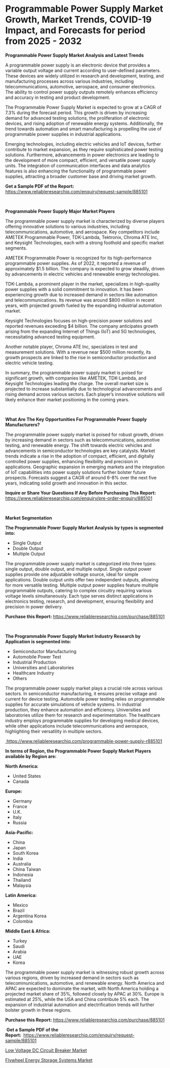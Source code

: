 <p><h1>Programmable Power Supply Market Growth, Market Trends, COVID-19 Impact, and Forecasts for period from 2025 - 2032</h1></p><p><strong>Programmable Power Supply Market Analysis and Latest Trends</strong></p>
<p><p>A programmable power supply is an electronic device that provides a variable output voltage and current according to user-defined parameters. These devices are widely utilized in research and development, testing, and manufacturing processes across various industries, including telecommunications, automotive, aerospace, and consumer electronics. The ability to control power supply outputs remotely enhances efficiency and accuracy in testing and product development.</p><p>The Programmable Power Supply Market is expected to grow at a CAGR of 7.3% during the forecast period. This growth is driven by increasing demand for advanced testing solutions, the proliferation of electronic devices, and rising adoption of renewable energy systems. Additionally, the trend towards automation and smart manufacturing is propelling the use of programmable power supplies in industrial applications.</p><p>Emerging technologies, including electric vehicles and IoT devices, further contribute to market expansion, as they require sophisticated power testing solutions. Furthermore, advancements in power electronics are leading to the development of more compact, efficient, and versatile power supply units. The integration of communication interfaces and data analytics features is also enhancing the functionality of programmable power supplies, attracting a broader customer base and driving market growth.</p></p>
<p><strong>Get a Sample PDF of the Report:&nbsp;</strong> <a href="https://www.reliableresearchiq.com/enquiry/request-sample/885101?utm_campaign=1123&utm_medium=2&utm_source=Github&utm_content=ia&utm_term=13022025&utm_id=programmable-power-supply">https://www.reliableresearchiq.com/enquiry/request-sample/885101</a></p>
<p>&nbsp;</p>
<p><strong>Programmable Power Supply Major Market Players</strong></p>
<p><p>The programmable power supply market is characterized by diverse players offering innovative solutions to various industries, including telecommunications, automotive, and aerospace. Key competitors include AMETEK Programmable Power, TDK-Lambda, Tektronix, Chroma ATE Inc, and Keysight Technologies, each with a strong foothold and specific market segments.</p><p>AMETEK Programmable Power is recognized for its high-performance programmable power supplies. As of 2022, it reported a revenue of approximately $1.5 billion. The company is expected to grow steadily, driven by advancements in electric vehicles and renewable energy technologies.</p><p>TDK-Lambda, a prominent player in the market, specializes in high-quality power supplies with a solid commitment to innovation. It has been experiencing growth due to increased demand in sectors like automation and telecommunications. Its revenue was around $800 million in recent years, with projected growth fueled by the expanding industrial automation market.</p><p>Keysight Technologies focuses on high-precision power solutions and reported revenues exceeding $4 billion. The company anticipates growth arising from the expanding Internet of Things (IoT) and 5G technologies, necessitating advanced testing equipment.</p><p>Another notable player, Chroma ATE Inc, specializes in test and measurement solutions. With a revenue near $500 million recently, its growth prospects are linked to the rise in semiconductor production and electric vehicle testing. </p><p>In summary, the programmable power supply market is poised for significant growth, with companies like AMETEK, TDK-Lambda, and Keysight Technologies leading the charge. The overall market size is projected to increase substantially due to technological advancements and rising demand across various sectors. Each player’s innovative solutions will likely enhance their market positioning in the coming years.</p></p>
<p>&nbsp;</p>
<p><strong>What Are The Key Opportunities For Programmable Power Supply Manufacturers?</strong></p>
<p><p>The programmable power supply market is poised for robust growth, driven by increasing demand in sectors such as telecommunications, automotive testing, and renewable energy. The shift towards electric vehicles and advancements in semiconductor technologies are key catalysts. Market trends indicate a rise in the adoption of compact, efficient, and digitally controlled power supplies, enhancing flexibility and precision in applications. Geographic expansion in emerging markets and the integration of IoT capabilities into power supply solutions further bolster future prospects. Forecasts suggest a CAGR of around 6-8% over the next five years, indicating solid growth and innovation in this sector.</p></p>
<p><strong>Inquire or Share Your Questions If Any Before Purchasing This Report:</strong> <a href="https://www.reliableresearchiq.com/enquiry/pre-order-enquiry/885101?utm_campaign=1123&utm_medium=2&utm_source=Github&utm_content=ia&utm_term=13022025&utm_id=programmable-power-supply">https://www.reliableresearchiq.com/enquiry/pre-order-enquiry/885101</a></p>
<p>&nbsp;</p>
<p><strong>Market Segmentation</strong></p>
<p><strong>The Programmable Power Supply Market Analysis by types is segmented into:</strong></p>
<p><ul><li>Single Output</li><li>Double Output</li><li>Multiple Output</li></ul></p>
<p><p>The programmable power supply market is categorized into three types: single output, double output, and multiple output. Single output power supplies provide one adjustable voltage source, ideal for simple applications. Double output units offer two independent outputs, allowing for more versatile testing. Multiple output power supplies feature multiple programmable outputs, catering to complex circuitry requiring various voltage levels simultaneously. Each type serves distinct applications in electronics testing, research, and development, ensuring flexibility and precision in power delivery.</p></p>
<p><strong>Purchase this Report:&nbsp;</strong><a href="https://www.reliableresearchiq.com/purchase/885101?utm_campaign=1123&utm_medium=2&utm_source=Github&utm_content=ia&utm_term=13022025&utm_id=programmable-power-supply">https://www.reliableresearchiq.com/purchase/885101</a></p>
<p>&nbsp;</p>
<p><strong>The Programmable Power Supply Market Industry Research by Application is segmented into:</strong></p>
<p><ul><li>Semiconductor Manufacturing</li><li>Automobile Power Test</li><li>Industrial Production</li><li>Universities and Laboratories</li><li>Healthcare Industry</li><li>Others</li></ul></p>
<p><p>The programmable power supply market plays a crucial role across various sectors. In semiconductor manufacturing, it ensures precise voltage and current for device testing. Automobile power testing relies on programmable supplies for accurate simulations of vehicle systems. In industrial production, they enhance automation and efficiency. Universities and laboratories utilize them for research and experimentation. The healthcare industry employs programmable supplies for developing medical devices, while other applications include telecommunications and aerospace, highlighting their versatility in multiple sectors.</p></p>
<p><a href="https://www.reliableresearchiq.com/programmable-power-supply-r885101?utm_campaign=1123&utm_medium=2&utm_source=Github&utm_content=ia&utm_term=13022025&utm_id=programmable-power-supply">&nbsp;https://www.reliableresearchiq.com/programmable-power-supply-r885101</a></p>
<p><strong>In terms of Region, the Programmable Power Supply Market Players available by Region are:</strong></p>
<p>
    <p> <strong> North America: </strong>
        <ul>
            <li>United States</li>
            <li>Canada</li>
        </ul>
        </p> 
    <p> <strong> Europe: </strong>
        <ul>
            <li>Germany</li>
            <li>France</li>
            <li>U.K.</li>
            <li>Italy</li>
            <li>Russia</li>
        </ul>
        </p> 
    <p> <strong> Asia-Pacific: </strong>
        <ul>
            <li>China</li>
            <li>Japan</li>
            <li>South Korea</li>
            <li>India</li>
            <li>Australia</li>
            <li>China Taiwan</li>
            <li>Indonesia</li>
            <li>Thailand</li>
            <li>Malaysia</li>
        </ul>
        </p> 
    <p> <strong> Latin America: </strong>
        <ul>
            <li>Mexico</li>
            <li>Brazil</li>
            <li>Argentina Korea</li>
            <li>Colombia</li>
        </ul>
        </p> 
    <p> <strong> Middle East & Africa: </strong>
        <ul>
            <li>Turkey</li>
            <li>Saudi</li>
            <li>Arabia</li>
            <li>UAE</li>
            <li>Korea</li>
        </ul>
    </p>
    </p>
<p><p>The programmable power supply market is witnessing robust growth across various regions, driven by increased demand in sectors such as telecommunications, automotive, and renewable energy. North America and APAC are expected to dominate the market, with North America holding a projected market share of 35%, followed closely by APAC at 30%. Europe is estimated at 25%, while the USA and China contribute 5% each. The expansion of industrial automation and electrification trends will further bolster growth in these regions.</p></p>
<p><strong>Purchase this Report: </strong><a href="https://www.reliableresearchiq.com/purchase/885101?utm_campaign=1123&utm_medium=2&utm_source=Github&utm_content=ia&utm_term=13022025&utm_id=programmable-power-supply">https://www.reliableresearchiq.com/purchase/885101</a></p>
<p>&nbsp;<strong>Get a Sample PDF of the Report:&nbsp;&nbsp;</strong><a href="https://www.reliableresearchiq.com/enquiry/request-sample/885101?utm_campaign=1123&utm_medium=2&utm_source=Github&utm_content=ia&utm_term=13022025&utm_id=programmable-power-supply">https://www.reliableresearchiq.com/enquiry/request-sample/885101</a></p>
<p><strong></strong></p>
<p><p><a href="https://github.com/bulkagumanvv/Market-Research-Report-List-1/blob/main/low-voltage-dc-circuit-breaker-market.md?utm_campaign=1123&utm_medium=2&utm_source=Github&utm_content=ia&utm_term=13022025&utm_id=programmable-power-supply">Low Voltage DC Circuit Breaker Market</a></p><p><a href="https://github.com/shamyzinniwl/Market-Research-Report-List-1/blob/main/flywheel-energy-storage-systems-market.md?utm_campaign=1123&utm_medium=2&utm_source=Github&utm_content=ia&utm_term=13022025&utm_id=programmable-power-supply">Flywheel Energy Storage Systems Market</a></p></p>